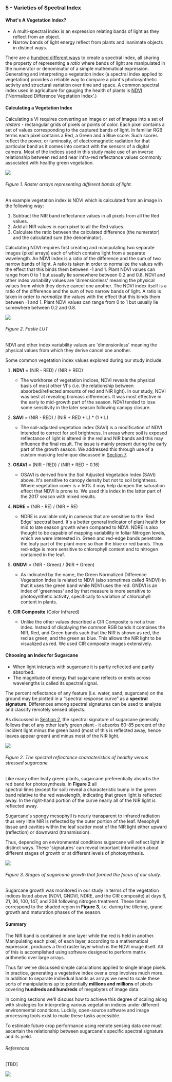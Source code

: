 ### 5 - Varieties of Spectral Index

#### What's A Vegetation Index?

* A multi-spectral index is an expression relating bands of light as they reflect from an object.
* Narrow bands of light energy reflect from plants and inanimate objects in distinct ways.

There are a [hundred different ways](https://www.indexdatabase.de/db/i.php) to create a spectral index, all sharing the 
property of representing a *ratio* where bands of light are manipulated in the numerator or denominator of a simple mathematical 
expression. Generating and interpreting a vegetation index (a spectral index applied to vegetation) provides 
a reliable way to compare a plant's photosynthetic activity and structural variation over time and space. A 
common spectral index used in agriculture for gauging the health of plants is 
[NDVI](https://en.wikipedia.org/wiki/Normalized_difference_vegetation_index) ('Normalized Difference Vegetation Index'.) 

 
#### Calculating a Vegetation Index

Calculating a VI requires converting an image or set of images into a set of  *rasters* - rectangular grids of pixels or 
points of color. Each pixel contains a set of values corresponding to the captured bands of light. In familiar RGB 
terms each pixel contains a Red, a Green and a Blue score. Such scores reflect the power, or luminosity, of electromagnetic 
radiation for that particular band as it comes into contact with the sensors of a digital camera. Most of the indices 
used in this study make use of an inverse relationship between red and near infra-red reflectance values commonly associated 
with healthy green vegetation. 

![](img/rasterbands.gif)
###### Figure 1. Raster arrays representing different bands of light.  

An example vegetation index is NDVI which is calculated from an image in the following way: 
1. Subtract the NIR band reflectance values in all pixels from all the Red values. 
2. Add all NIR values in each pixel to all the Red values.
3. Calculate the ratio between the calculated difference (the numerator) and the calculated sum (the denominator). 

Calculating NDVI requires first creating and manipulating two separate images (pixel arrays) each of which contains light 
from a separate wavelength. An NDVI index is a ratio of the difference and the sum of two narrow bands of light. A ratio is taken in order to normalize the values with the effect that this binds them between -1 and 1. Plant NDVI values can range from 0 to 1 but usually lie somewhere between 0.2 and 0.8. NDVI and other index variability values are 'dimensionless' meaning the physical values from which they derive cancel one another. The NDVI index itself is a ratio of the difference and the sum of two narrow bands of light. A ratio is taken in order to 
*normalize* the values with the effect that this binds them between -1 and 1. Plant NDVI values can range from 0 to 1 but 
usually lie somewhere between 0.2 and 0.8.

![](img/lut_ndvi_fastie.png) 
###### Figure 2. Fastie LUT

NDVI and other index variability values are 'dimensionless' meaning the physical values from which they derive cancel one another. 

Some common vegetation index values explored during our study include:

1. __NDVI__ = (NIR - RED) / (NIR + RED)
    * The workhorse of vegetation indices, NDVI reveals the physical basis of most other VI's (i.e. the relationship 
    between absorbed/reflected amounts of red and NIR light). In our study, NDVI was best at revealing biomass differences. 
    It was most effective in the early to mid-growth part of the season. NDVI tended to lose some sensitivity in the later
    season following canopy closure. 

2. __SAVI__ = (NIR - RED) /  (NIR + RED + L) * (1 * L)
    * The soil-adjusted vegetation index (SAVI) is a modification of NDVI intended to correct for soil brightness. 
In areas where soil is exposed reflectance of light is altered in the red and NIR bands and this may 
influence the final result. The issue is mainly present during the early part of the growth season. We addressed 
this through use of a custom masking technique discussed in [Section 7](post_processing_steps.md). 
    
3. __OSAVI__ = (NIR - RED) /  (NIR + RED + 0.16)

    *   OSAVI is derived from the Soil Adjusted Vegetation Index (SAVI) above. It's sensitive to canopy density but not
    to soil brightness. Where vegetation cover is > 50% it may help dampen the saturation effect that NDVI is prone to.
    We used this index in the latter part of the 2017 season with mixed results. 

4. __NDRE__ = (NIR - RE) / (NIR + RE)
    * NDRE is available only in cameras that are sensitive to the 'Red Edge' spectral band. It's a better 
    general indicator of plant health for mid to late season growth when compared to NDVI. NDRE is also thought to be 
    capable of mapping variability in foliar Nitrogen levels, which we were interested in. Green and red-edge bands 
    penetrate the leafy part of the plant more so than the blue or red bands. Thus red-edge is more sensitive to 
    chlorophyll content and to nitrogen contained in the leaf.

5. __GNDVI__ = (NIR - Green) / (NIR + Green)
    * As indicated by the name, the Green Normalized Difference Vegetation Index is related to NDVI (also sometimes called RNDVI) in that 
    it uses the green band while NDVI uses the red. GNDVI is an index of 'greenness' and by that measure is more 
    sensitive to photosynthetic activity, specifically to variation of chlorophyll content in plants.
    
6. __CIR Composite__ (Color Infrared) 
    * Unlike the other values described a CIR Composite is not a true index. Instead of displaying the common RGB bands 
    it combines the NIR, Red, and Green bands such that the NIR is shown as red, the red as green, and the green 
    as blue. This allows the NIR light to be visualized as red. We used CIR composite images extensively.

#### Choosing an Index for Sugarcane

* When light interacts with sugarcane it is partly reflected and partly absorbed. 
* The magnitude of energy that sugarcane reflects or emits across wavelengths is called its spectral signal. 

The percent reflectance of any feature (i.e. water, sand, sugarcane) on the ground may be plotted in a “spectral response 
curve” as a __spectral signature__. Differences among spectral signatures can be used to analyze and classify remotely sensed objects. 

As discussed in [Section 2](how_plants_see.md), the spectral signature of sugarcane generally follows that of any other 
leafy green plant - it absorbs 60-85 percent of the incident light minus the green band (most of this is reflected away, 
hence leaves appear green) and minus most of the NIR light. 

![](img/sequoia-specs.png) 
###### Figure 2. The spectral reflectance characteristics of healthy versus stressed sugarcane.

Like many other leafy green plants, sugarcane preferentially absorbs the red band for photosynthesis. In __Figure 2__ all   
spectral lines (except for soil) reveal a characteristic bump in the green band relative to the red wavelength, 
indicating that green light is reflected away. In the right-hand portion of the curve nearly all of the NIR light is 
reflected away. 

Sugarcane's spongy mesophyll is nearly transparent to infrared radiation thus very little NIR is reflected 
by the outer portion of the leaf. Mesophyll tissue and cavities within the leaf scatter most of the NIR light either upward 
(reflection) or downward (transmission). 

Thus, depending on environmental conditions sugarcane will reflect light in distinct ways. These 'signatures' can 
reveal important information about different stages of growth or at different levels of photosynthesis.
 
![](img/cane-growth1.png)
###### Figure 3. Stages of sugarcane growth that formed the focus of our study. 

Sugarcane growth was monitored in our study in terms of the vegetation indices listed above (NDVI, GNDVI, NDRE, and the 
CIR composite) at days 6, 21, 36, 100, 147, and 208 following nitrogen treatment. These times correspond to the shaded 
region in __Figure 3__, i.e. during the tillering, grand growth and maturation phases of the season. 

#### Summary
The NIR band is contained in one layer while the red is held in another. Manipulating each pixel, 
of each layer, according to a mathematical expression, produces a third raster layer which is the NDVI image itself. 
All of this is accomplished using software designed to perform matrix arithmetic over large arrays.  
    
Thus far we've discussed simple calculations applied to single image pixels. In practice, generating a vegetative index
over a crop involves much more. In addition to separate individual bands as arrays we 
need to scale these sorts of manipulations up to potentially __millions and millions__ of pixels covering __hundreds 
and hundreds__ of megabytes of image data.

In coming sections we'll discuss how to achieve this degree of scaling along with strategies for interpreting 
various vegetation indices under different environmental conditions. Luckily, open-source software and image processing 
tools exist to make these tasks accessible.

To estimate future crop performance using remote sensing data one must ascertain the relationship between sugarcane's specific 
spectral signature and its yield. 

###### References

[TBD]

![](img/farmera.png) 